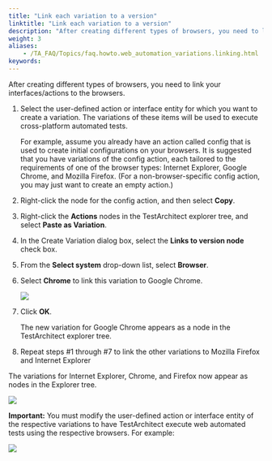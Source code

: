 ```yaml
--- 
title: "Link each variation to a version"
linktitle: "Link each variation to a version"
description: "After creating different types of browsers, you need to link your interfaces/actions to the browsers."
weight: 3
aliases: 
    - /TA_FAQ/Topics/faq.howto.web_automation_variations.linking.html
keywords: 
---
```


After creating different types of browsers, you need to link your interfaces/actions to the browsers.

1.  Select the user-defined action or interface entity for which you want to create a variation. The variations of these items will be used to execute cross-platform automated tests.

    For example, assume you already have an action called config that is used to create initial configurations on your browsers. It is suggested that you have variations of the config action, each tailored to the requirements of one of the browser types: Internet Explorer, Google Chrome, and Mozilla Firefox. \(For a non-browser-specific config action, you may just want to create an empty action.\)

2.  Right-click the node for the config action, and then select **Copy**.

3.  Right-click the **Actions** nodes in the TestArchitect explorer tree, and select **Paste as Variation**.

4.  In the Create Variation dialog box, select the **Links to version node** check box.

5.  From the **Select system** drop-down list, select **Browser**.

6.  Select **Chrome** to link this variation to Google Chrome.

    ![](/images/TA_Automation/Images/web_automation_link_variation.png)

7.  Click **OK**.

    The new variation for Google Chrome appears as a node in the TestArchitect explorer tree.

8.  Repeat steps \#1 through \#7 to link the other variations to Mozilla Firefox and Internet Explorer


The variations for Internet Explorer, Chrome, and Firefox now appear as nodes in the Explorer tree.

![](/images/TA_Automation/Images/web_automation_linked_variations.png)

**Important:** You must modify the user-defined action or interface entity of the respective variations to have TestArchitect execute web automated tests using the respective browsers. For example:

![](/images/TA_Automation/Images/web_automation_linked_variations_details.png)




